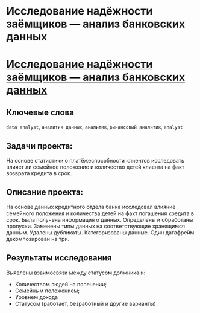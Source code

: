 # Исследование надёжности заёмщиков — анализ банковских данных
# [Исследование надёжности заёмщиков — анализ банковских данных](***)
## Ключевые слова
`data analyst`, `аналитик данных`, `аналитик`, `финансовый аналитик`, `analyst`
## Задачи проекта:
На основе статистики о платёжеспособности клиентов исследовать влияет ли семейное положение и количество детей клиента на факт возврата кредита в срок.
## Описание проекта:
На основе данных кредитного отдела банка исследовал влияние семейного положения и
количества детей на факт погашения кредита в срок. Была получена информация о
данных. Определены и обработаны пропуски. Заменены типы данных на соответствующие
хранящимся данным. Удалены дубликаты. Категоризованы данные. Один датафрейм декомпозирован на три.
## Результаты исследования
Выявлены взаимосвязи между статусом должника и:
- Количеством людей на попечении;
- Семейным положением;
- Уровнем дохода
- Статусом (работает, безработный и другие варианты)